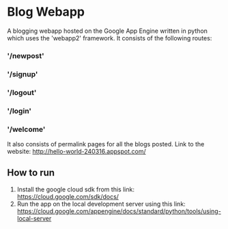 # Blog Webapp
A blogging webapp hosted on the Google App Engine written in python which uses the 'webapp2' framework. It consists of the following routes:
### '/newpost'
### '/signup'
### '/logout'
### '/login'
### '/welcome'
It also consists of permalink pages for all the blogs posted.
Link to the website: http://hello-world-240316.appspot.com/

## How to run
1. Install the google cloud sdk from this link: https://cloud.google.com/sdk/docs/
2. Run the app on the local development server using this link: https://cloud.google.com/appengine/docs/standard/python/tools/using-local-server

